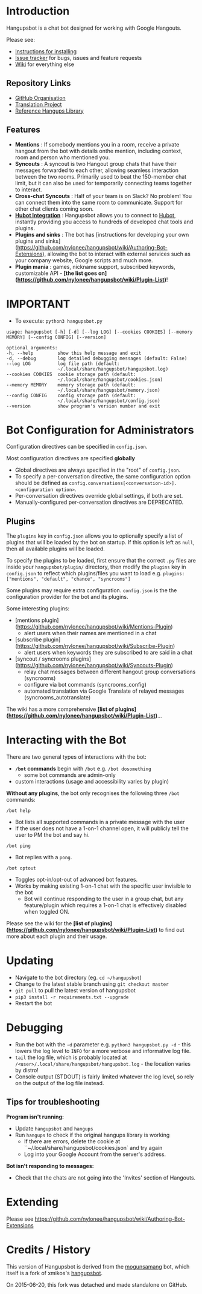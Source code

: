 # Introduction

Hangupsbot is a chat bot designed for working with Google Hangouts.

Please see:
* [Instructions for installing](https://github.com/nylonee/hangupsbot/blob/master/INSTALL.md)
* [Issue tracker](https://github.com/nylonee/hangupsbot/issues) for bugs, issues and feature requests
* [Wiki](https://github.com/nylonee/hangupsbot/wiki) for everything else


## Repository Links
* [GitHub Organisation](https://github.com/hangoutsbot)
* [Translation Project](https://github.com/hangoutsbot/hangoutsbot-locales)
* [Reference Hangups Library](https://github.com/hangoutsbot/hangups)


## Features
* **Mentions** :
  If somebody mentions you in a room, receive a private hangout from the bot with details onthe mention,
  including context, room and person who mentioned you.
* **Syncouts** :
  A syncout is two Hangout group chats that have their messages forwarded to each other, allowing seamless
  interaction between the two rooms. Primarily used to beat the 150-member chat limit, but it can also be
  used for temporarily connecting teams together to interact.
* **Cross-chat Syncouts** :
  Half of your team is on Slack? No problem! You can connect them into the same room to communicate.
  Support for other chat clients coming soon.
* [**Hubot Integration**](https://github.com/nylonee/hangupsbot/wiki/Hubot-Integration) :
  Hangupsbot allows you to connect to [Hubot](https://hubot.github.com/), instantly providing you access
  to hundreds of developed chat tools and plugins.
* **Plugins and sinks** :
  The bot has [instructions for developing your own plugins and sinks]
  (https://github.com/nylonee/hangupsbot/wiki/Authoring-Bot-Extensions), allowing the bot to interact
  with external services such as your company website, Google scripts and much more.
* **Plugin mania** :
  games, nickname support, subscribed keywords, customizable API - **[the list goes on]
    (https://github.com/nylonee/hangupsbot/wiki/Plugin-List)**!

# IMPORTANT

* To execute: `python3 hangupsbot.py`
```
usage: hangupsbot [-h] [-d] [--log LOG] [--cookies COOKIES] [--memory MEMORY] [--config CONFIG] [--version]

optional arguments:
-h, --help         show this help message and exit
-d, --debug        log detailed debugging messages (default: False)
--log LOG          log file path (default:
                   ~/.local/share/hangupsbot/hangupsbot.log)
--cookies COOKIES  cookie storage path (default:
                   ~/.local/share/hangupsbot/cookies.json)
--memory MEMORY    memory storage path (default:
                   ~/.local/share/hangupsbot/memory.json)
--config CONFIG    config storage path (default:
                   ~/.local/share/hangupsbot/config.json)
--version          show program's version number and exit
```
# Bot Configuration for Administrators

Configuration directives can be specified in `config.json`.

Most configuration directives are specified **globally**
* Global directives are always specified in the "root" of `config.json`.
* To specify a per-conversation directive, the same configuration option should
  be defined as `config.conversations[<conversation-id>].<configuration option>`.
* Per-conversation directives override global settings, if both are set.
* Manually-configured per-conversation directives are DEPRECATED.

## Plugins

The `plugins` key in `config.json` allows you to optionally specify a list of plugins
  that will be loaded by the bot on startup. If this option is left as `null`, then
  all available plugins will be loaded.

To specify the plugins to be loaded, first ensure that the correct `.py` files are
  inside your `hangupsbot/plugin/` directory, then modify the `plugins` key in
  `config.json` to reflect which plugins/files you want to load e.g.
    `plugins: ["mentions", "default", "chance", "syncrooms"]`

Some plugins may require extra configuration.
  `config.json` is the the configuration provider for the bot and its plugins.

Some interesting plugins:
* [mentions plugin]
  (https://github.com/nylonee/hangupsbot/wiki/Mentions-Plugin)
  * alert users when their names are mentioned in a chat
* [subscribe plugin]
  (https://github.com/nylonee/hangupsbot/wiki/Subscribe-Plugin)
  * alert users when keywords they are subscribed to are said in a chat
* [syncout / syncrooms plugins]
  (https://github.com/nylonee/hangupsbot/wiki/Syncouts-Plugin)
  * relay chat messages between different hangout group conversations (syncrooms)
  * configure via bot commands (syncrooms_config)
  * automated translation via Google Translate of relayed messages (syncrooms_autotranslate)

The wiki has a more comprehensive **[list of plugins]
  (https://github.com/nylonee/hangupsbot/wiki/Plugin-List)**...

# Interacting with the Bot

There are two general types of interactions with the bot:
* **`/bot` commands** begin with `/bot` e.g. `/bot dosomething`
  * some bot commands are admin-only
* custom interactions (usage and accessibility varies by plugin)

**Without any plugins**, the bot only recognises the following three `/bot` commands:

`/bot help`
* Bot lists all supported commands in a private message with the user
* If the user does not have a 1-on-1 channel open, it will publicly tell
  the user to PM the bot and say hi.

`/bot ping`
* Bot replies with a `pong`.

`/bot optout`
* Toggles opt-in/opt-out of advanced bot features.
* Works by making existing 1-on-1 chat with the specific user invisible to the bot
  * Bot will continue responding to the user in a group chat, but any feature/plugin
    which requires a 1-on-1 chat is effectively disabled when toggled ON.

Please see the wiki for the **[list of plugins]
  (https://github.com/nylonee/hangupsbot/wiki/Plugin-List)** to find out more
  about each plugin and their usage.

# Updating

* Navigate to the bot directory (eg. `cd ~/hangupsbot`)
* Change to the latest stable branch using `git checkout master`
* `git pull` to pull the latest version of hangupsbot
* `pip3 install -r requirements.txt --upgrade`
* Restart the bot

# Debugging

* Run the bot with the `-d` parameter e.g. `python3 hangupsbot.py -d` - this
  lowers the log level to `INFO` for a more verbose and informative log file.
* `tail` the log file, which is probably located at
  `/<user>/.local/share/hangupsbot/hangupsbot.log` - the location varies by
  distro!
* Console output (STDOUT) is fairly limited whatever the log level, so rely
  on the output of the log file instead.

## Tips for troubleshooting
**Program isn't running:**
* Update `hangupsbot` and `hangups`
* Run `hangups` to check if the original hangups library is working
  * If there are errors, delete the cookie at ``~/.local/share/hangupsbot/cookies.json` and try again
  * Log into your Google Account from the server's address.

**Bot isn't responding to messages:**
* Check that the chats are not going into the 'Invites' section of Hangouts.

# Extending

Please see https://github.com/nylonee/hangupsbot/wiki/Authoring-Bot-Extensions

# Credits / History

This version of Hangupsbot is derived from the [mogunsamang](https://gitlab.sabah.io/eol/mogunsamang) bot, 
  which itself is a fork of xmikos's [hangupsbot](https://github.com/xmikos/hangupsbot).

On 2015-06-20, this fork was detached and made standalone on GitHub.
